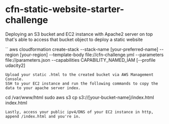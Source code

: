 # cfn-static-website-starter-challenge
Deploying an S3 bucket and EC2 instance with Apache2 server on top that's able to access that bucket object to deploy a static website


``
 aws cloudformation create-stack --stack-name [your-preferred-name] --region [your-region] --template-body file://cfn-challenge.yml --parameters file://parameters.json --capabilities CAPABILITY_NAMED_IAM [--profile udacity2]     
 ```
Upload your static .html to the created bucket via AWS Management Console.
SSH to your EC2 instance and run the following commands to copy the data to your apache server index.
```
cd /var/www/html
sudo aws s3 cp s3://[your-bucket-name]/index.html index.html
```
Lastly, access your public ipv4/DNS of your EC2 instance in http, append /index.html and you're in.
